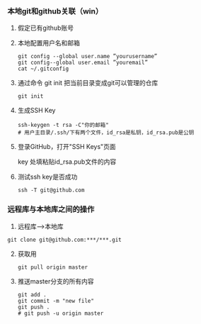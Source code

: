 ### 本地git和github关联（win）

1. 假定已有github账号

2. 本地配置用户名和邮箱

   ```shell
   git config --global user.name ”yourusername”
   git config--global user.email ”youremail”
   cat ~/.gitconfig
   ```

3. 通过命令 git init 把当前目录变成git可以管理的仓库

   ```shell
   git init
   ```

4. 生成SSH Key

   ```shell
   ssh-keygen -t rsa -C"你的邮箱"
   # 用户主目录/.ssh/下有两个文件，id_rsa是私钥，id_rsa.pub是公钥
   ```

5. 登录GitHub，打开"SSH Keys"页面

   key 处填粘贴id_rsa.pub文件的内容

6. 测试ssh key是否成功

   ```shell
   ssh -T git@github.com
   ```

### 远程库与本地库之间的操作

1. 远程库-->本地库

```shell
git clone git@github.com:***/***.git
```

2. 获取用

   ```shell
   git pull origin master
   ```

3. 推送master分支的所有内容 

   ```shell
   git add .
   git commit -m "new file"
   git push .
   # git push -u origin master
   ```

   
